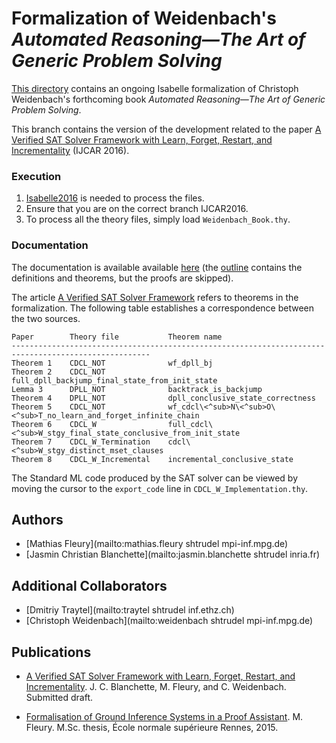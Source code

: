 # Formalization of Weidenbach's _Automated Reasoning―The Art of Generic Problem Solving_ #

[This directory](https://bitbucket.org/jasmin_blanchette/isafol/src/IJCAR2016/Weidenbach_Book/) contains an ongoing Isabelle formalization of Christoph Weidenbach's forthcoming book _Automated Reasoning―The Art of Generic Problem Solving_.

This branch contains the version of the development related to the paper
[A Verified SAT Solver Framework with Learn, Forget, Restart, and Incrementality](http://people.mpi-inf.mpg.de/~jblanche/sat.pdf) (IJCAR 2016).

### Execution ###

1. [Isabelle2016](http://isabelle.in.tum.de/website-Isabelle2016) is needed to process the files.
2. Ensure that you are on the correct branch IJCAR2016.
3. To process all the theory files, simply load ```Weidenbach_Book.thy```.

### Documentation ###

The documentation is available available 
[here](http://people.mpi-inf.mpg.de/~mfleury/IsaFoL/IJCAR2016/Weidenbach_Book) (the 
[outline](http://people.mpi-inf.mpg.de/~mfleury/IsaFoL/IJCAR2016/Weidenbach_Book/outline.pdf) contains the definitions and theorems, but the proofs are skipped).

The article [A Verified SAT Solver Framework](http://people.mpi-inf.mpg.de/~jblanche/sat.pdf) refers to theorems in the formalization. The following table establishes a correspondence between the two sources.

    Paper        Theory file           Theorem name
    -----------------------------------------------------------------------------------------------------
    Theorem 1    CDCL_NOT              wf_dpll_bj
    Theorem 2    CDCL_NOT              full_dpll_backjump_final_state_from_init_state
    Lemma 3      DPLL_NOT              backtrack_is_backjump
    Theorem 4    DPLL_NOT              dpll_conclusive_state_correctness
    Theorem 5    CDCL_NOT              wf_cdcl\<^sub>N\<^sub>O\<^sub>T_no_learn_and_forget_infinite_chain
    Theorem 6    CDCL_W                full_cdcl\<^sub>W_stgy_final_state_conclusive_from_init_state
    Theorem 7    CDCL_W_Termination    cdcl\<^sub>W_stgy_distinct_mset_clauses
    Theorem 8    CDCL_W_Incremental    incremental_conclusive_state

The Standard ML code produced by the SAT solver can be viewed by moving the cursor to the ```export_code``` line in ```CDCL_W_Implementation.thy```.


## Authors ##

* [Mathias Fleury](mailto:mathias.fleury shtrudel mpi-inf.mpg.de)
* [Jasmin Christian Blanchette](mailto:jasmin.blanchette shtrudel inria.fr)

## Additional Collaborators ##

* [Dmitriy Traytel](mailto:traytel shtrudel inf.ethz.ch)
* [Christoph Weidenbach](mailto:weidenbach shtrudel mpi-inf.mpg.de)

## Publications ##

* [A Verified SAT Solver Framework with Learn, Forget, Restart, and Incrementality](http://people.mpi-inf.mpg.de/~jblanche/sat.pdf).
  J. C. Blanchette, M. Fleury, and C. Weidenbach. Submitted draft.

* [Formalisation of Ground Inference Systems in a Proof Assistant](http://www.mpi-inf.mpg.de/fileadmin/inf/rg1/Documents/fleury_master_thesis.pdf).
  M. Fleury.
  M.Sc. thesis, École normale supérieure Rennes, 2015.

